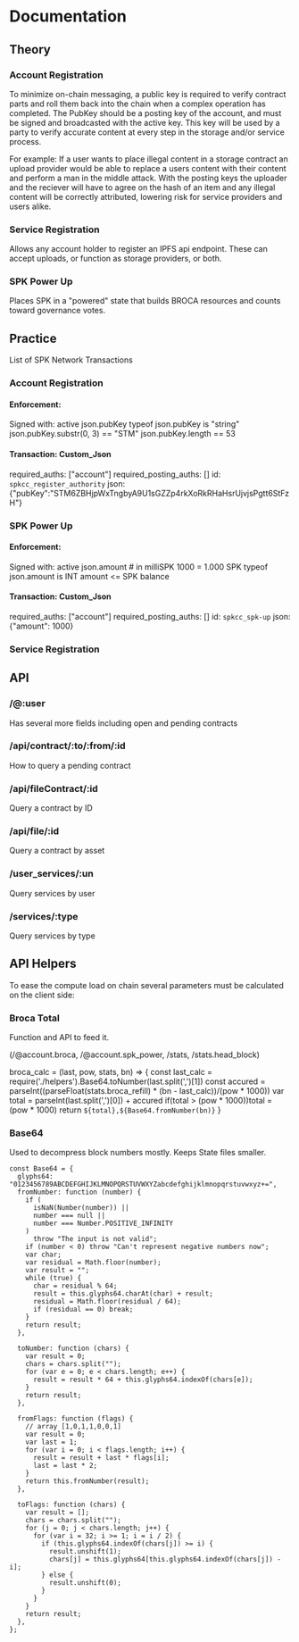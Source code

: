 # Documentation

## Theory

### Account Registration

To minimize on-chain messaging, a public key is required to verify contract parts and roll them back into the chain when a complex operation has completed. The PubKey should be a posting key of the account, and must be signed and broadcasted with the active key. This key will be used by a party to verify accurate content at every step in the storage and/or service process. 

For example: If a user wants to place illegal content in a storage contract an upload provider would be able to replace a users content with their content and perform a man in the middle attack. With the posting keys the uploader and the reciever will have to agree on the hash of an item and any illegal content will be correctly attributed, lowering risk for service providers and users alike. 

### Service Registration

Allows any account holder to register an IPFS api endpoint. These can accept uploads, or function as storage providers, or both.

### SPK Power Up

Places SPK in a "powered" state that builds BROCA resources and counts toward governance votes. 

## Practice

List of SPK Network Transactions

### Account Registration

#### Enforcement: 

Signed with: active
json.pubKey
typeof json.pubKey is "string"
json.pubKey.substr(0, 3) == "STM"
json.pubKey.length == 53

#### Transaction: Custom_Json

required_auths: ["account"]
required_posting_auths:	[]
id:	`spkcc_register_authority`
json:	{"pubKey":"STM6ZBHjpWxTngbyA9U1sGZZp4rkXoRkRHaHsrUjvjsPgtt6StFzH"}

### SPK Power Up

#### Enforcement: 

Signed with: active
json.amount # in milliSPK 1000 = 1.000 SPK
typeof json.amount is INT
amount <= SPK balance

#### Transaction: Custom_Json

required_auths: ["account"]
required_posting_auths:	[]
id:	`spkcc_spk-up`
json:	{"amount": 1000}

### Service Registration

## API

### /@:user

Has several more fields including open and pending contracts

### /api/contract/:to/:from/:id

How to query a pending contract

### /api/fileContract/:id

Query a contract by ID

### /api/file/:id

Query a contract by asset

### /user_services/:un

Query services by user

### /services/:type

Query services by type

## API Helpers

To ease the compute load on chain several parameters must be calculated on the client side:

### Broca Total

Function and API to feed it.

(/@account.broca, /@account.spk_power, /stats, /stats.head_block)

broca_calc = (last, pow, stats, bn) => {
    const last_calc = require('./helpers').Base64.toNumber(last.split(',')[1])
    const accured = parseInt((parseFloat(stats.broca_refill) * (bn - last_calc))/(pow * 1000))
    var total = parseInt(last.split(',')[0]) + accured
    if(total > (pow * 1000))total = (pow * 1000)
    return `${total},${Base64.fromNumber(bn)}`
}

### Base64

Used to decompress block numbers mostly. Keeps State files smaller.

```
const Base64 = {
  glyphs64: "0123456789ABCDEFGHIJKLMNOPQRSTUVWXYZabcdefghijklmnopqrstuvwxyz+=",
  fromNumber: function (number) {
    if (
      isNaN(Number(number)) ||
      number === null ||
      number === Number.POSITIVE_INFINITY
    )
      throw "The input is not valid";
    if (number < 0) throw "Can't represent negative numbers now";
    var char;
    var residual = Math.floor(number);
    var result = "";
    while (true) {
      char = residual % 64;
      result = this.glyphs64.charAt(char) + result;
      residual = Math.floor(residual / 64);
      if (residual == 0) break;
    }
    return result;
  },

  toNumber: function (chars) {
    var result = 0;
    chars = chars.split("");
    for (var e = 0; e < chars.length; e++) {
      result = result * 64 + this.glyphs64.indexOf(chars[e]);
    }
    return result;
  },

  fromFlags: function (flags) {
    // array [1,0,1,1,0,0,1]
    var result = 0;
    var last = 1;
    for (var i = 0; i < flags.length; i++) {
      result = result + last * flags[i];
      last = last * 2;
    }
    return this.fromNumber(result);
  },

  toFlags: function (chars) {
    var result = [];
    chars = chars.split("");
    for (j = 0; j < chars.length; j++) {
      for (var i = 32; i >= 1; i = i / 2) {
        if (this.glyphs64.indexOf(chars[j]) >= i) {
          result.unshift(1);
          chars[j] = this.glyphs64[this.glyphs64.indexOf(chars[j]) - i];
        } else {
          result.unshift(0);
        }
      }
    }
    return result;
  },
};
```